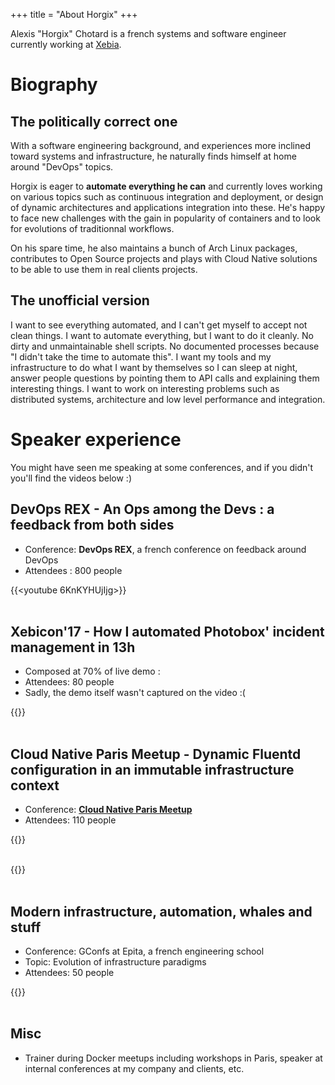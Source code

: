 +++
title = "About Horgix"
+++

Alexis "Horgix" Chotard is a french systems and software engineer currently
working at [Xebia](https://xebia.fr/).

# Biography

## The politically correct one

With a software engineering background, and experiences more inclined toward
systems and infrastructure, he naturally finds himself at home around "DevOps"
topics.

Horgix is eager to **automate everything he can** and currently loves working
on various topics such as continuous integration and deployment, or design of
dynamic architectures and applications integration into these. He's happy to
face new challenges with the gain in popularity of containers and to look for
evolutions of traditionnal workflows.

On his spare time, he also maintains a bunch of Arch Linux packages,
contributes to Open Source projects and plays with Cloud Native solutions to be
able to use them in real clients projects.

## The unofficial version

I want to see everything automated, and I can't get myself to accept not clean
things. I want to automate everything, but I want to do it cleanly. No dirty
and unmaintainable shell scripts. No documented processes because "I didn't
take the time to automate this". I want my tools and my infrastructure to do
what I want by themselves so I can sleep at night, answer people questions by
pointing them to API calls and explaining them interesting things. I want to
work on interesting problems such as distributed systems, architecture and
low level performance and integration.

# Speaker experience

You might have seen me speaking at some conferences, and if you didn't you'll
find the videos below :)

## DevOps REX - An Ops among the Devs : a feedback from both sides

- Conference: **DevOps REX**, a french conference on feedback around DevOps
- Attendees : 800 people

{{<youtube 6KnKYHUjIjg>}}
<br/>
<br/>

## Xebicon'17 - How I automated Photobox' incident management in 13h

- Composed at 70% of live demo :
- Attendees: 80 people
- Sadly, the demo itself wasn't captured on the video :(

{{<youtube nlEbgHKy6PY>}}
<br/>
<br/>

## Cloud Native Paris Meetup - Dynamic Fluentd configuration in an immutable infrastructure context

- Conference: [**Cloud Native Paris
  Meetup**](https://www.meetup.com/Cloud-Native-Computing-Paris/events/247273583/)
- Attendees: 110 people

{{<youtube IZRUaE9BzUU>}}
<br />
<br />

{{<speakerdeck deefc835c7a64105a306a715d5d49e17>}}
<br />
<br />

## Modern infrastructure, automation, whales and stuff

- Conference: GConfs at Epita, a french engineering school
- Topic: Evolution of infrastructure paradigms
- Attendees: 50 people

{{<youtube iIBqoU-LdQQ>}}
<br/>
<br/>

## Misc

- Trainer during Docker meetups including workshops in Paris, speaker at
  internal conferences at my company and clients, etc.

